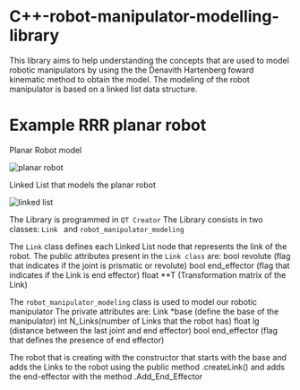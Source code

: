 # C++-robot-manipulator-modelling-library
This library aims to help understanding the concepts that are used to model robotic manipulators by using the the Denavith Hartenberg foward kinematic method to obtain the model.  The modeling of the robot manipulator is based on a linked list data structure.


# Example RRR planar robot


Planar Robot model

![planar robot](https://github.com/SimaoJones/Cplusplus-robot-manipulator-modelling-library/assets/94750658/5a949793-7b66-4587-aefd-04c901dc99ca)

Linked List that models the planar robot

![linked list](https://github.com/SimaoJones/Cplusplus-robot-manipulator-modelling-library/assets/94750658/9dd9421f-007c-494d-8d8e-90b03e2335ff)




The Library is programmed in `` QT Creator ``
The Library consists in two classes: ``Link `` and ``robot_manipulator_modeling``

The ``Link`` class defines each Linked List node that represents the link of the robot.
The public attributes present in the ``Link class`` are:
 bool revolute (flag that indicates if the joint is prismatic or revolute)
 bool end_effector (flag that indicates if the Link is end effector)
 float **T (Transformation matrix of the Link)

 The ``robot_manipulator_modeling`` class is used to model our robotic manipulator
 The private attributes are:
 Link *base (define the base of the manipulator)
 int N_Links(number of Links that the robot has)
 float lg (distance between the last joint and end effector)
 bool end_effector (flag that defines the presence of end effector)

 The robot that is creating with the constructor that starts with the base and adds the Links to the robot using the public method .createLink() and adds the end-effector with the method .Add_End_Effector
 
 


